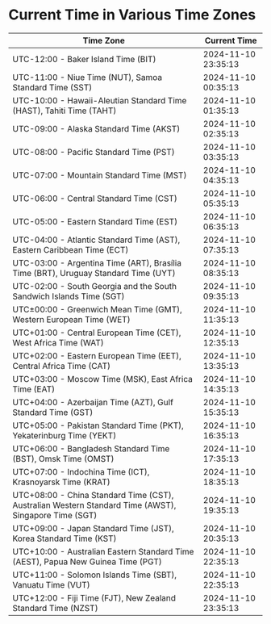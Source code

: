# Current Time in Various Time Zones

| Time Zone | Current Time |
|-----------|--------------|
| UTC-12:00 - Baker Island Time (BIT) | 2024-11-10 23:35:13 |
| UTC-11:00 - Niue Time (NUT), Samoa Standard Time (SST) | 2024-11-10 00:35:13 |
| UTC-10:00 - Hawaii-Aleutian Standard Time (HAST), Tahiti Time (TAHT) | 2024-11-10 01:35:13 |
| UTC-09:00 - Alaska Standard Time (AKST) | 2024-11-10 02:35:13 |
| UTC-08:00 - Pacific Standard Time (PST) | 2024-11-10 03:35:13 |
| UTC-07:00 - Mountain Standard Time (MST) | 2024-11-10 04:35:13 |
| UTC-06:00 - Central Standard Time (CST) | 2024-11-10 05:35:13 |
| UTC-05:00 - Eastern Standard Time (EST) | 2024-11-10 06:35:13 |
| UTC-04:00 - Atlantic Standard Time (AST), Eastern Caribbean Time (ECT) | 2024-11-10 07:35:13 |
| UTC-03:00 - Argentina Time (ART), Brasília Time (BRT), Uruguay Standard Time (UYT) | 2024-11-10 08:35:13 |
| UTC-02:00 - South Georgia and the South Sandwich Islands Time (SGT) | 2024-11-10 09:35:13 |
| UTC±00:00 - Greenwich Mean Time (GMT), Western European Time (WET) | 2024-11-10 11:35:13 |
| UTC+01:00 - Central European Time (CET), West Africa Time (WAT) | 2024-11-10 12:35:13 |
| UTC+02:00 - Eastern European Time (EET), Central Africa Time (CAT) | 2024-11-10 13:35:13 |
| UTC+03:00 - Moscow Time (MSK), East Africa Time (EAT) | 2024-11-10 14:35:13 |
| UTC+04:00 - Azerbaijan Time (AZT), Gulf Standard Time (GST) | 2024-11-10 15:35:13 |
| UTC+05:00 - Pakistan Standard Time (PKT), Yekaterinburg Time (YEKT) | 2024-11-10 16:35:13 |
| UTC+06:00 - Bangladesh Standard Time (BST), Omsk Time (OMST) | 2024-11-10 17:35:13 |
| UTC+07:00 - Indochina Time (ICT), Krasnoyarsk Time (KRAT) | 2024-11-10 18:35:13 |
| UTC+08:00 - China Standard Time (CST), Australian Western Standard Time (AWST), Singapore Time (SGT) | 2024-11-10 19:35:13 |
| UTC+09:00 - Japan Standard Time (JST), Korea Standard Time (KST) | 2024-11-10 20:35:13 |
| UTC+10:00 - Australian Eastern Standard Time (AEST), Papua New Guinea Time (PGT) | 2024-11-10 22:35:13 |
| UTC+11:00 - Solomon Islands Time (SBT), Vanuatu Time (VUT) | 2024-11-10 22:35:13 |
| UTC+12:00 - Fiji Time (FJT), New Zealand Standard Time (NZST) | 2024-11-10 23:35:13 |
